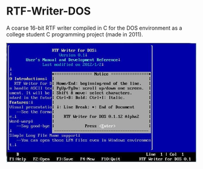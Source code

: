 # RTF-Writer-DOS
 A coarse 16-bit RTF writer compiled in C for the DOS environment as a college student C programming project (made in 2011). 

 ![](Gallery/p.12.jpg)
